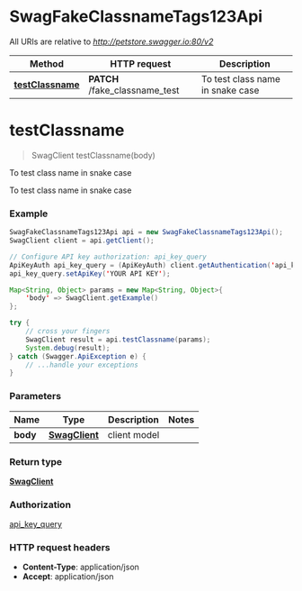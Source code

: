 # SwagFakeClassnameTags123Api

All URIs are relative to *http://petstore.swagger.io:80/v2*

Method | HTTP request | Description
------------- | ------------- | -------------
[**testClassname**](SwagFakeClassnameTags123Api.md#testClassname) | **PATCH** /fake_classname_test | To test class name in snake case


<a name="testClassname"></a>
# **testClassname**
> SwagClient testClassname(body)

To test class name in snake case

To test class name in snake case

### Example
```java
SwagFakeClassnameTags123Api api = new SwagFakeClassnameTags123Api();
SwagClient client = api.getClient();

// Configure API key authorization: api_key_query
ApiKeyAuth api_key_query = (ApiKeyAuth) client.getAuthentication('api_key_query');
api_key_query.setApiKey('YOUR API KEY');

Map<String, Object> params = new Map<String, Object>{
    'body' => SwagClient.getExample()
};

try {
    // cross your fingers
    SwagClient result = api.testClassname(params);
    System.debug(result);
} catch (Swagger.ApiException e) {
    // ...handle your exceptions
}
```

### Parameters

Name | Type | Description  | Notes
------------- | ------------- | ------------- | -------------
 **body** | [**SwagClient**](SwagClient.md)| client model |

### Return type

[**SwagClient**](SwagClient.md)

### Authorization

[api_key_query](../README.md#api_key_query)

### HTTP request headers

 - **Content-Type**: application/json
 - **Accept**: application/json

